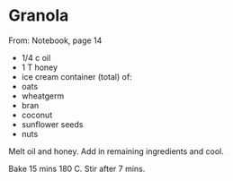 # Granola
From: Notebook, page 14

* 1/4 c oil
* 1 T honey
* ice cream container (total) of:
* oats
* wheatgerm
* bran
* coconut
* sunflower seeds
* nuts

Melt oil and honey.  Add in remaining ingredients and cool.

Bake 15 mins 180 C.  Stir after 7 mins.  

